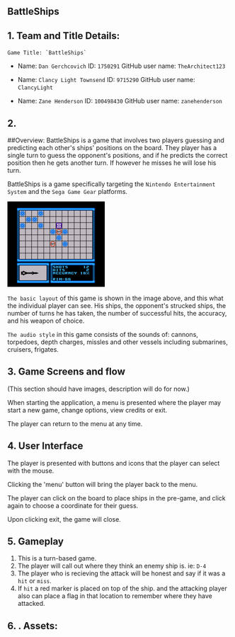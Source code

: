 ## BattleShips

## 1. Team and Title Details:
	Game Title: `BattleShips`
	
-	Name: `Dan Gerchcovich`
	ID: `1750291`
	GitHub user name: `TheArchitect123`
	
-	Name: `Clancy Light Townsend`
	ID: `9715290`
	GitHub user name: `ClancyLight`
	
-	Name: `Zane Henderson`
	ID: `100498430`
	GitHub user name: `zanehenderson`


## 2. 
##Overview: 
BattleShips is a game that involves two players guessing and predicting each other's ships' positions on the board. They player has a single turn to guess the opponent's positions, and if he predicts the correct position then he gets another turn. If however he misses he will lose his turn. 

BattleShips is a game specifically targeting the `Nintendo Entertainment System` and the `Sega Game Gear` platforms.

![VisualStyle](BattleShipVideo.gif)

`The basic layout` of this game is shown in the image above, and this what the individual player can see. His ships, the opponent's strucked ships, the number of turns he has taken, the number of successful hits, the accuracy, and his weapon of choice.

`The audio style` in this game consists of the sounds of: cannons, torpedoes, depth charges, missles and other vessels including submarines, cruisers, frigates.

## 3. Game Screens and flow
(This section should have images, description will do for now.)

When starting the application, a menu is presented where the player may start a new game, change options, view credits or exit.

The player can return to the menu at any time.

## 4. User Interface
The player is presented with buttons and icons that the player can select with the mouse.

Clicking the 'menu' button will bring the player back to the menu.

The player can click on the board to place ships in the pre-game, and click again to choose a coordinate for their guess.

Upon clicking exit, the game will close.



## 5. Gameplay
 1. This is a turn-based game.
 2. The player will call out where they think an enemy ship is. ie: `D-4`
 3. The player who is recieving the attack will be honest and say if it was a `hit` or `miss`.
 4. If `hit` a red marker is placed on top of the ship.  and the attacking player also can place a flag in that location to remember where they have attacked.

## 6. . Assets:

